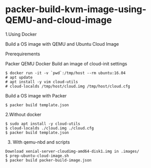 # packer-build-kvm-image-using-QEMU-and-cloud-image

1.Using Docker 

Build a OS image with QEMU and Ubuntu Cloud Image

Prerequirements

Packer
QEMU
Docker
Build an image of cloud-init settings
```
$ docker run -it -v `pwd`:/tmp/host --rm ubuntu:16.04
# apt update
# apt install -y vim cloud-utils
# cloud-localds /tmp/host/cloud.img /tmp/host/cloud.cfg
```
Build a OS image with Packer
```
$ packer build template.json
```

2.Without docker
```
$ sudo apt install -y cloud-utils
$ cloud-localds ./cloud.img ./cloud.cfg
$ packer build template.json
```

3. With qemu-nbd and scripts
```
Download xenial-server-cloudimg-amd64-disk1.img in .images/
$ prep-ubuntu-cloud-image.sh
$ packer build packer-build-image.json
```
